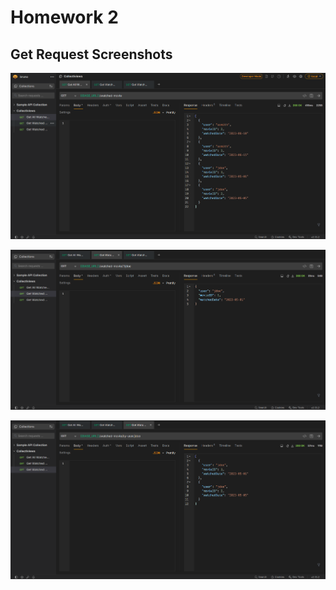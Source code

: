 # Homework 2
## Get Request Screenshots
![GetAllWatchedMovies](./GetAllWatchedMovies.png)

![GetWatchedMoviesByID.png](./GetWatchedMoviesByID.png)

![GetWatchedMoviesByUser.png](./GetWatchedMoviesByUser.png)
